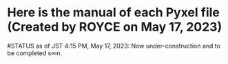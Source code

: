 # Here is the manual of each Pyxel file (Created by ROYCE on May 17, 2023)

#STATUS as of JST 4:15 PM, May 17, 2023: Now under-construction and to be completed s∞n.
